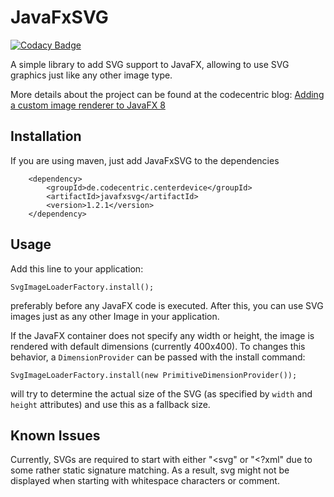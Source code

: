 # JavaFxSVG

[![Codacy Badge](https://api.codacy.com/project/badge/Grade/7f395ba27b374f9f9d5ad093f63d9682)](https://www.codacy.com/app/0x4a616e/javafxsvg?utm_source=github.com&utm_medium=referral&utm_content=codecentric/javafxsvg&utm_campaign=badger)

A simple library to add SVG support to JavaFX, allowing to use SVG
graphics just like any other image type.

More details about the project can be found at the codecentric blog: 
[Adding a custom image renderer to JavaFX 8](https://blog.codecentric.de/en/2015/03/adding-custom-image-renderer-javafx-8/)

## Installation

If you are using maven, just add JavaFxSVG to the dependencies

		<dependency>
			<groupId>de.codecentric.centerdevice</groupId>
			<artifactId>javafxsvg</artifactId>
			<version>1.2.1</version>
		</dependency>

## Usage

Add this line to your application:

    SvgImageLoaderFactory.install();
    
preferably before any JavaFX code is executed. After this, you can use 
SVG images just as any other Image in your application.

If the JavaFX container does not specify any width or height, the image is
rendered with default dimensions (currently 400x400). To changes this behavior,
a `DimensionProvider` can be passed with the install command: 

    SvgImageLoaderFactory.install(new PrimitiveDimensionProvider());

will try to determine the actual size of the SVG (as specified by `width` and 
`height` attributes) and use this as a fallback size.

## Known Issues

Currently, SVGs are required to start with either "<svg" or "<?xml" 
due to some rather static signature matching. As a result, svg might
not be displayed when starting with whitespace characters or comment.
